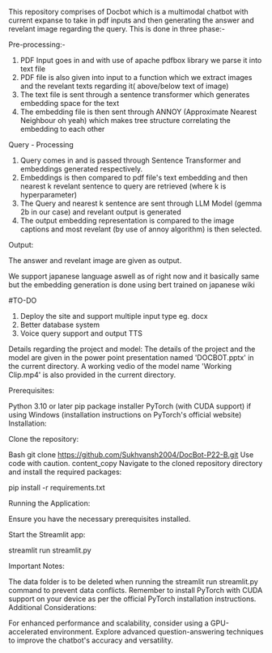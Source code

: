 This repository comprises of Docbot which is a multimodal chatbot with current expanse to take in pdf inputs and then generating the answer and revelant image regarding the query. This is done in three phase:- 

Pre-processing:- 

1. PDF Input goes in and with use of apache pdfbox library we parse it into text file
2. PDF file is also given into input to a function which we extract images and the revelant texts regarding it( above/below text of image)
3. The text file is sent through a sentence transformer which generates embedding space for the text 
4. The embedding file is then sent through ANNOY (Approximate Nearest Neighbour oh yeah) which makes tree structure correlating the embedding to each other 

Query - Processing

1. Query comes in and is passed through Sentence Transformer and embeddings generated respectively.
2. Embeddings is then compared to pdf file's text embedding and then nearest k revelant sentence to query are retrieved (where k is hyperparameter)
3. The Query and nearest k sentence are sent through LLM Model (gemma 2b in our case) and revelant output is generated 
4. The output embedding representation is compared to the image captions and most revelant (by use of annoy algorithm) is then selected. 

Output: 

The answer and revelant image are given as output. 


We support japanese language aswell as of right now and it basically same but the embedding generation is done using bert trained on japanese wiki 

#TO-DO 
1. Deploy the site and support multiple input type eg. docx
2. Better database system 
3. Voice query support and output TTS

Details regarding the project and model:
    The details of the project and the model are given in the power point presentation named 'DOCBOT.pptx' in the current directory. A working vedio of the model name 'Working Clip.mp4' is also provided in the current directory.

Prerequisites:

Python 3.10 or later
pip package installer
PyTorch (with CUDA support) if using Windows (installation instructions on PyTorch's official website)
Installation:

Clone the repository:

Bash
git clone https://github.com/Sukhvansh2004/DocBot-P22-B.git
Use code with caution.
content_copy
Navigate to the cloned repository directory and install the required packages:

pip install -r requirements.txt

Running the Application:

Ensure you have the necessary prerequisites installed.

Start the Streamlit app:

streamlit run streamlit.py

Important Notes:

The data folder is to be deleted when running the streamlit run streamlit.py command to prevent data conflicts.
Remember to install PyTorch with CUDA support on your device as per the official PyTorch installation instructions.
Additional Considerations:

For enhanced performance and scalability, consider using a GPU-accelerated environment.
Explore advanced question-answering techniques to improve the chatbot's accuracy and versatility.